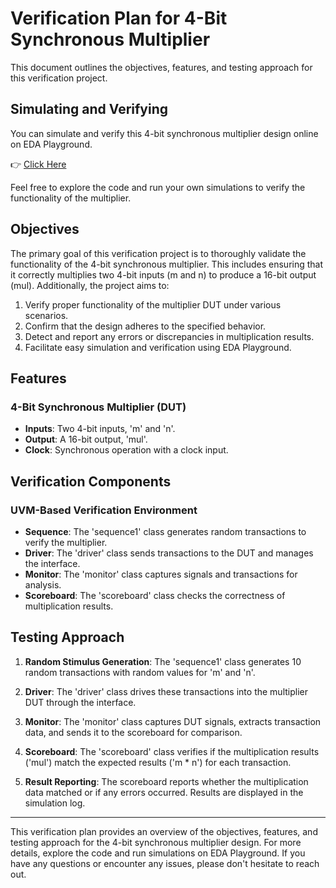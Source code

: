# Verification Plan for 4-Bit Synchronous Multiplier

This document outlines the objectives, features, and testing approach for this verification project.

## Simulating and Verifying

You can simulate and verify this 4-bit synchronous multiplier design online on EDA Playground.

👉 [Click Here](https://edaplayground.com/x/7ivv)

Feel free to explore the code and run your own simulations to verify the functionality of the multiplier.

## Objectives

The primary goal of this verification project is to thoroughly validate the functionality of the 4-bit synchronous multiplier. This includes ensuring that it correctly multiplies two 4-bit inputs (m and n) to produce a 16-bit output (mul). Additionally, the project aims to:

1. Verify proper functionality of the multiplier DUT under various scenarios.
2. Confirm that the design adheres to the specified behavior.
3. Detect and report any errors or discrepancies in multiplication results.
4. Facilitate easy simulation and verification using EDA Playground.

## Features

### 4-Bit Synchronous Multiplier (DUT)

- **Inputs**: Two 4-bit inputs, 'm' and 'n'.
- **Output**: A 16-bit output, 'mul'.
- **Clock**: Synchronous operation with a clock input.

## Verification Components

### UVM-Based Verification Environment

- **Sequence**: The 'sequence1' class generates random transactions to verify the multiplier.
- **Driver**: The 'driver' class sends transactions to the DUT and manages the interface.
- **Monitor**: The 'monitor' class captures signals and transactions for analysis.
- **Scoreboard**: The 'scoreboard' class checks the correctness of multiplication results.

## Testing Approach

1. **Random Stimulus Generation**: The 'sequence1' class generates 10 random transactions with random values for 'm' and 'n'.

2. **Driver**: The 'driver' class drives these transactions into the multiplier DUT through the interface.

3. **Monitor**: The 'monitor' class captures DUT signals, extracts transaction data, and sends it to the scoreboard for comparison.

4. **Scoreboard**: The 'scoreboard' class verifies if the multiplication results ('mul') match the expected results ('m * n') for each transaction.

5. **Result Reporting**: The scoreboard reports whether the multiplication data matched or if any errors occurred. Results are displayed in the simulation log.
---

This verification plan provides an overview of the objectives, features, and testing approach for the 4-bit synchronous multiplier design. For more details, explore the code and run simulations on EDA Playground. If you have any questions or encounter any issues, please don't hesitate to reach out.
